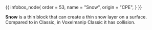 {{ infobox_node{
	order = 53,
	name = "Snow",
	origin = "CPE",
} }}

**Snow** is a thin block that can create a thin snow layer on a surface. Compared to in Classic, in Voxelmanip Classic it has collision.
